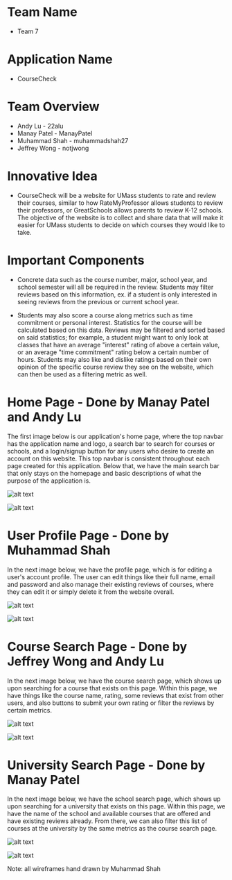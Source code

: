# **Team Name**
- Team 7

# **Application Name**
- CourseCheck

# **Team Overview**

- Andy Lu - 22alu  
- Manay Patel - ManayPatel  
- Muhammad Shah - muhammadshah27  
- Jeffrey Wong - notjwong  

# **Innovative Idea**

- CourseCheck will be a website for UMass students to rate and review their courses, similar to how RateMyProfessor allows students to review their professors, or GreatSchools allows parents to review K-12 schools. The objective of the website is to collect and share data that will make it easier for UMass students to decide on which courses they would like to take. 

# **Important Components**

- Concrete data such as the course number, major, school year, and school semester will all be required in the review. Students may filter reviews based on this information, ex. if a student is only interested in seeing reviews from the previous or current school year.  

- Students may also score a course along metrics such as time commitment or personal interest. Statistics for the course will be calculated based on this data. Reviews may be filtered and sorted based on said statistics; for example, a student might want to only look at classes that have an average "interest" rating of above a certain value, or an average "time commitment" rating below a certain number of hours. Students may also like and dislike ratings based on their own opinion of the specific course review they see on the website, which can then be used as a filtering metric as well.


# **Home Page - Done by Manay Patel and Andy Lu**

The first image below is our application's home page, where the top navbar has the application name and logo, a search bar to search for courses or schools, and a login/signup button for any users who desire to create an account on this website. This top navbar is consistent throughout each page created for this application. Below that, we have the main search bar that only stays on the homepage and basic descriptions of what the purpose of the application is.

![alt text](/wireframesandactual/wireframeHomepage.PNG)

![alt text](/wireframesandactual/homePage.PNG) 

# **User Profile Page - Done by Muhammad Shah**

In the next image below, we have the profile page, which is for editing a user's account profile. The user can edit things like their full name, email and password and also manage their existing reviews of courses, where they can edit it or simply delete it from the website overall.

![alt text](/wireframesandactual/wireframeProfilepage.PNG)

![alt text](/wireframesandactual/profilePage.PNG) 

# **Course Search Page - Done by Jeffrey Wong and Andy Lu**

In the next image below, we have the course search page, which shows up upon searching for a course that exists on this page. Within this page, we have things like the course name, rating, some reviews that exist from other users, and also buttons to submit your own rating or filter the reviews by certain metrics.

![alt text](/wireframesandactual/wireframeCoursesearchpage.PNG)

![alt text](/wireframesandactual/courseSearchPage.PNG) 

# **University Search Page - Done by Manay Patel**

In the next image below, we have the school search page, which shows up upon searching for a university that exists on this page. Within this page, we have the name of the school and available courses that are offered and have existing reviews already. From there, we can also filter this list of courses at the university by the same metrics as the course search page.

![alt text](/wireframesandactual/wireframeUnisearchpage.PNG)

![alt text](/wireframesandactual/uniSearchPage.PNG) 

Note: all wireframes hand drawn by Muhammad Shah